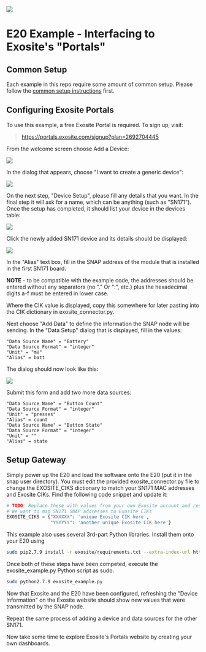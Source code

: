 [![](https://cloud.githubusercontent.com/assets/1317406/12406044/32cd9916-be0f-11e5-9b18-1547f284f878.png)](http://www.synapse-wireless.com/)

# E20 Example - Interfacing to Exosite's "Portals"

## Common Setup
Each example in this repo require some amount of common setup. Please follow the
[common setup instructions](../README.md#common-setup) first.

## Configuring Exosite Portals
To use this example, a free Exosite Portal is required. To sign up, visit:

> https://portals.exosite.com/signup?plan=2692704445

From the welcome screen choose Add a Device:

![](https://cloud.githubusercontent.com/assets/1317406/12903053/6f1e82f0-ce8a-11e5-97b9-1f54b3b3c5d4.png)
 
In the dialog that appears, choose "I want to create a generic device":

![](https://cloud.githubusercontent.com/assets/1317406/12903056/73f8c2cc-ce8a-11e5-9f35-204d16a8a532.png)
 
On the next step, "Device Setup", please fill any details that you want. In the final step it will ask for a name, which can be anything (such as "SN171"). Once the setup has completed, it should list your device in the devices table:

![](https://cloud.githubusercontent.com/assets/1317406/12903062/787d2efa-ce8a-11e5-97c6-5ac6b62a8c0a.png)

Click the newly added SN171 device and its details should be displayed:

![](https://cloud.githubusercontent.com/assets/1317406/12903065/7bc079c8-ce8a-11e5-9d7b-b6e22de2c818.png)
 
In the "Alias" text box, fill in the SNAP address of the module that is installed in the first SN171 board.

**NOTE** - to be compatible with the example code, the addresses should be entered without any separators (no "." Or ":", etc.) plus the hexadecimal digits a-f must be entered in lower case.

Where the CIK value is displayed, copy this somewhere for later pasting into the CIK dictionary in exosite_connector.py.

Next choose "Add Data" to define the information the SNAP node will be sending. 
In the "Data Setup" dialog that is displayed, fill in the values:

    "Data Source Name" = "Battery"
    "Data Source Format" = "integer"
    "Unit" = "mV"
    "Alias" = batt

The dialog should now look like this:

![](https://cloud.githubusercontent.com/assets/1317406/12903068/7f5ff6e4-ce8a-11e5-97d3-a68182574faa.png)
 
Submit this form and add two more data sources:

    "Data Source Name" = "Button Count"
    "Data Source Format" = "integer"
    "Unit" = "presses"
    "Alias" = count
    "Data Source Name" = "Button State"
    "Data Source Format" = "integer"
    "Unit" = ""
    "Alias" = state

## Setup Gateway
Simply power up the E20 and load the software onto the E20 (put it in the snap user directory).  You must edit the provided exosite_connector.py file to change the EXOSITE_CIKS dictionary to match your SN171 MAC addresses and Exosite CIKs. Find the following code snippet and update it:

```python
# TODO: Replace these with values from your own Exosite account and resource
# We want to map SN171 SNAP addresses to Exosite CIKs
EXOSITE_CIKS = {"XXXXXX": 'unique Exosite CIK here',
                "YYYYYY": 'another unique Exosite CIK here'}
```

This example also uses several 3rd-part Python libraries. Install them onto your E20 using

```bash
sudo pip2.7.9 install -r exosite/requirements.txt --extra-index-url https://update.synapse-wireless.com/pypi/
```

Once both of these steps have been competed, execute the exosite_example.py Python script as sudo.  

```bash
sudo python2.7.9 exosite_example.py
```

Now that Exosite and the E20 have been configured, refreshing the "Device Information" on the Exosite website should show new values that were transmitted by the SNAP node.

Repeat the same process of adding a device and data sources for the other SN171.

Now take some time to explore Exosite's Portals website by creating your own dashboards.
